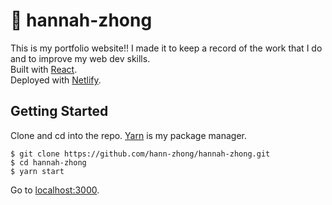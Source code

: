 # 🥳 hannah-zhong

This is my portfolio website!! I made it to keep a record of the work that I do and to improve my web dev skills.    
Built with [React](https://github.com/facebook/create-react-app).  
Deployed with [Netlify](https://www.netlify.com/).

## Getting Started

Clone and cd into the repo. [Yarn](https://yarnpkg.com/) is my package manager.

```
$ git clone https://github.com/hann-zhong/hannah-zhong.git
$ cd hannah-zhong
$ yarn start
```
Go to [localhost:3000](https://localhost:3000).
